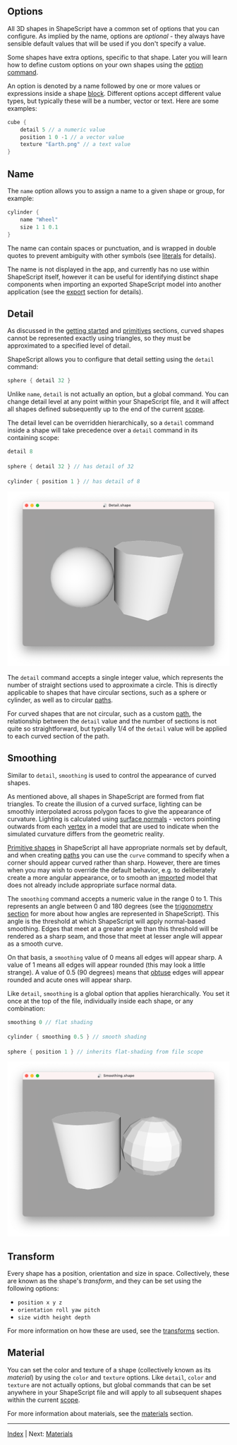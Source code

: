 Options
---

All 3D shapes in ShapeScript have a common set of options that you can configure. As implied by the name, options are *optional* - they always have sensible default values that will be used if you don't specify a value.

Some shapes have extra options, specific to that shape. Later you will learn how to define custom options on your own shapes using the [option command](blocks.md#options).

An option is denoted by a name followed by one or more values or expressions inside a shape [block](blocks.md). Different options accept different value types, but typically these will be a number, vector or text. Here are some examples:

```swift
cube {
    detail 5 // a numeric value
    position 1 0 -1 // a vector value
    texture "Earth.png" // a text value
}
```

## Name

The `name` option allows you to assign a name to a given shape or group, for example:

```swift
cylinder {
    name "Wheel"
    size 1 1 0.1
}
```

The name can contain spaces or punctuation, and is wrapped in double quotes to prevent ambiguity with other symbols (see [literals](literals.md) for details).

The name is not displayed in the app, and currently has no use within ShapeScript itself, however it can be useful for identifying distinct shape components when importing an exported ShapeScript model into another application (see the [export](export.md) section for details).

## Detail

As discussed in the [getting started](getting-started.md) and [primitives](primitives.md) sections, curved shapes cannot be represented exactly using triangles, so they must be approximated to a specified level of detail.

ShapeScript allows you to configure that detail setting using the `detail` command:

```swift
sphere { detail 32 }
```

Unlike `name`, `detail` is not actually an option, but a global command. You can change detail level at any point within your ShapeScript file, and it will affect all shapes defined subsequently up to the end of the current [scope](scope.md).

The detail level can be overridden hierarchically, so a `detail` command inside a shape will take precedence over a `detail` command in its containing scope:

```swift
detail 8

sphere { detail 32 } // has detail of 32

cylinder { position 1 } // has detail of 8
```

![Detail](images/detail.png)

The `detail` command accepts a single integer value, which represents the number of straight sections used to approximate a circle. This is directly applicable to shapes that have circular sections, such as a sphere or cylinder, as well as to circular [paths](paths.md).

For curved shapes that are not circular, such as a custom [path](paths.md), the relationship between the `detail` value and the number of sections is not quite so straightforward, but typically 1/4 of the `detail` value will be applied to each curved section of the path.

## Smoothing

Similar to `detail`, `smoothing` is used to control the appearance of curved shapes.

As mentioned above, all shapes in ShapeScript are formed from flat triangles. To create the illusion of a curved surface, lighting can be smoothly interpolated across polygon faces to give the appearance of curvature. Lighting is calculated using [surface normals](https://en.wikipedia.org/wiki/Normal_(geometry)) - vectors  pointing outwards from each [vertex](https://en.wikipedia.org/wiki/Vertex_(geometry)) in a model that are used to indicate when the simulated curvature differs from the geometric reality.

[Primitive shapes](primitives.md) in ShapeScript all have appropriate normals set by default, and when creating [paths](paths.md) you can use the `curve` command to specify when a corner should appear curved rather than sharp. However, there are times when you may wish to override the default behavior, e.g. to deliberately create a more angular appearance, or to smooth an [imported](import.md) model that does not already include appropriate surface normal data.

The `smoothing` command accepts a numeric value in the range 0 to 1. This represents an angle between 0 and 180 degrees (see the [trigonometry section](functions.md#trigonometry) for more about how angles are represented in ShapeScript). This angle is the threshold at which ShapeScript will apply normal-based smoothing. Edges that meet at a greater angle than this threshold will be rendered as a sharp seam, and those that meet at lesser angle will appear as a smooth curve.

On that basis, a `smoothing` value of 0 means all edges will appear sharp. A value of 1 means all edges will appear rounded (this may look a little strange). A value of 0.5 (90 degrees) means that [obtuse](https://en.wikipedia.org/wiki/Angle#Types_of_angles) edges will appear rounded and acute ones will appear sharp.

Like `detail`, `smoothing` is a global option that applies hierarchically. You set it once at the top of the file, individually inside each shape, or any combination:

```swift
smoothing 0 // flat shading

cylinder { smoothing 0.5 } // smooth shading

sphere { position 1 } // inherits flat-shading from file scope
```

![Smoothing](images/smoothing.png)

## Transform

Every shape has a position, orientation and size in space. Collectively, these are known as the shape's *transform*, and they can be set using the following options:

- `position x y z`
- `orientation roll yaw pitch`
- `size width height depth`

For more information on how these are used, see the [transforms](transforms.md) section.

## Material

You can set the color and texture of a shape (collectively known as its *material*) by using the `color` and `texture` options. Like `detail`, `color` and `texture` are not actually options, but global commands that can be set anywhere in your ShapeScript file and will apply to all subsequent shapes within the current [scope](scope.md).

For more information about materials, see the [materials](materials.md) section.

---
[Index](index.md) | Next: [Materials](materials.md)
